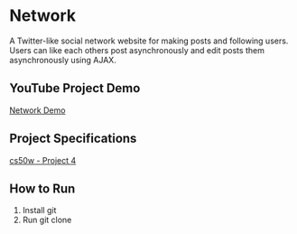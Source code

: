 # Network
A Twitter-like social network website for making posts and following users. Users can like each others post asynchronously and edit posts them asynchronously using AJAX.

## YouTube Project Demo
[Network Demo](https://youtu.be/wCzgbTlmjyo)

## Project Specifications
[cs50w - Project 4](https://cs50.harvard.edu/web/2020/projects/4/network/)

## How to Run
1. Install git
2. Run git clone
